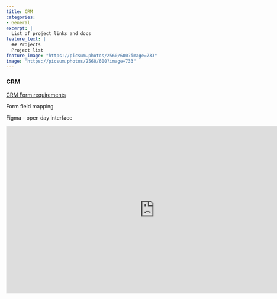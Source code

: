 ```yaml
---
title: CRM
categories:
- General
excerpt: |
  List of project links and docs
feature_text: |
  ## Projects
  Project list
feature_image: "https://picsum.photos/2560/600?image=733"
image: "https://picsum.photos/2560/600?image=733"
---
```


### CRM

[CRM Form requirements](https://sheffieldhallam.sharepoint.com/:x:/r/sites/8302/ecrm/CRM%20Project%20Team/_layouts/15/Doc.aspx?sourcedoc=%7B7C720F52-8972-4816-821E-5D2C9069C871%7D&file=Forms%20Requirements%20v0.3.xlsx&action=default&mobileredirect=true&DefaultItemOpen=1&ct=1643896239565&wdOrigin=OFFICECOM-WEB.START.OTHER&cid=2a4baa05-c6f3-46fd-a054-d5bc35a3202e)

Form field mapping

Figma - open day interface
<iframe style="border: 1px solid rgba(0, 0, 0, 0.1);" width="800" height="450" src="https://www.figma.com/embed?embed_host=share&url=https%3A%2F%2Fwww.figma.com%2Ffile%2FgK3SlxGxXJMvn2KtOMCs7N%2FCRM---Open-day-journey%3Fnode-id%3D0%253A1" allowfullscreen></iframe>



